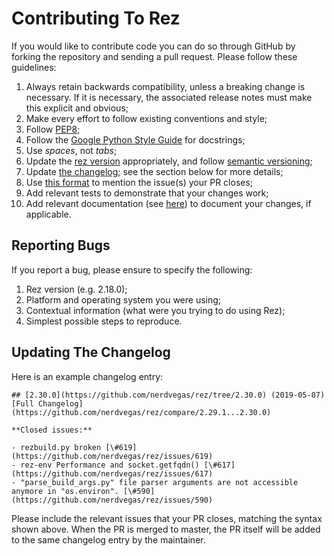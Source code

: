 # Contributing To Rez

If you would like to contribute code you can do so through GitHub by forking the repository and
sending a pull request. Please follow these guidelines:

1.  Always retain backwards compatibility, unless a breaking change is necessary. If it is necessary, the associated
    release notes must make this explicit and obvious;
2.  Make every effort to follow existing conventions and style;
3.  Follow [PEP8](https://www.python.org/dev/peps/pep-0008/);
4.  Follow the [Google Python Style Guide](https://google.github.io/styleguide/pyguide.html)
    for docstrings;
5.  Use *spaces*, not *tabs*;
6.  Update the [rez version](https://github.com/nerdvegas/rez/blob/master/src/rez/utils/_version.py) appropriately, and 
    follow [semantic versioning](https://semver.org/);
7.  Update [the changelog](https://github.com/nerdvegas/rez/blob/master/CHANGELOG.md); see the section below for more 
    details;
8.  Use [this format](https://help.github.com/articles/closing-issues-using-keywords/) to mention the issue(s) your PR 
    closes;
9.  Add relevant tests to demonstrate that your changes work;
10. Add relevant documentation (see [here](https://github.com/nerdvegas/rez/blob/master/wiki/README.md)) to document your
    changes, if applicable.

## Reporting Bugs

If you report a bug, please ensure to specify the following:

1.  Rez version (e.g. 2.18.0);
2.  Platform and operating system you were using;
3.  Contextual information (what were you trying to do using Rez);
4.  Simplest possible steps to reproduce.

## Updating The Changelog

Here is an example changelog entry:

```
## [2.30.0](https://github.com/nerdvegas/rez/tree/2.30.0) (2019-05-07)
[Full Changelog](https://github.com/nerdvegas/rez/compare/2.29.1...2.30.0)

**Closed issues:**

- rezbuild.py broken [\#619](https://github.com/nerdvegas/rez/issues/619)
- rez-env Performance and socket.getfqdn() [\#617](https://github.com/nerdvegas/rez/issues/617)
- "parse_build_args.py" file parser arguments are not accessible anymore in "os.environ". [\#590](https://github.com/nerdvegas/rez/issues/590)
```

Please include the relevant issues that your PR closes, matching the syntax shown above. When the PR is merged to master, the PR itself will be added to the same changelog entry by the maintainer.

